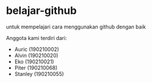 # belajar-github
untuk mempelajari cara menggunakan github dengan baik

Anggota kami terdiri dari:
* Auric (190210002) 
* Alvin (190210020)
* Eko (190210021) 
* Piter (190210068) 
* Stanley (190210055)
